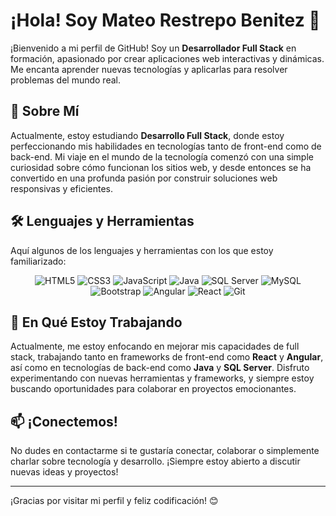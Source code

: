 # ¡Hola! Soy **Mateo Restrepo Benitez** 👋

¡Bienvenido a mi perfil de GitHub! Soy un **Desarrollador Full Stack** en formación, apasionado por crear aplicaciones web interactivas y dinámicas. Me encanta aprender nuevas tecnologías y aplicarlas para resolver problemas del mundo real.

## 🚀 Sobre Mí

Actualmente, estoy estudiando **Desarrollo Full Stack**, donde estoy perfeccionando mis habilidades en tecnologías tanto de front-end como de back-end. Mi viaje en el mundo de la tecnología comenzó con una simple curiosidad sobre cómo funcionan los sitios web, y desde entonces se ha convertido en una profunda pasión por construir soluciones web responsivas y eficientes.

## 🛠️ Lenguajes y Herramientas

Aquí algunos de los lenguajes y herramientas con los que estoy familiarizado:

<div align="center">
  
  <img src="https://img.shields.io/badge/-HTML5-E34F26?style=for-the-badge&logo=html5&logoColor=white" alt="HTML5">
  <img src="https://img.shields.io/badge/-CSS3-1572B6?style=for-the-badge&logo=css3&logoColor=white" alt="CSS3">
  <img src="https://img.shields.io/badge/-JavaScript-F7DF1E?style=for-the-badge&logo=javascript&logoColor=black" alt="JavaScript">
  <img src="https://img.shields.io/badge/-Java-007396?style=for-the-badge&logo=java&logoColor=white" alt="Java">
  <img src="https://img.shields.io/badge/-SQL%20Server-CC2927?style=for-the-badge&logo=microsoft-sql-server&logoColor=white" alt="SQL Server">
  <img src="https://img.shields.io/badge/-MySQL-4479A1?style=for-the-badge&logo=mysql&logoColor=white" alt="MySQL">
  <img src="https://img.shields.io/badge/-Bootstrap-563D7C?style=for-the-badge&logo=bootstrap&logoColor=white" alt="Bootstrap">
  <img src="https://img.shields.io/badge/-Angular-DD0031?style=for-the-badge&logo=angular&logoColor=white" alt="Angular">
  <img src="https://img.shields.io/badge/-React-61DAFB?style=for-the-badge&logo=react&logoColor=black" alt="React">
  <img src="https://img.shields.io/badge/-Git-F05032?style=for-the-badge&logo=git&logoColor=white" alt="Git">
  

</div>

## 🌱 En Qué Estoy Trabajando

Actualmente, me estoy enfocando en mejorar mis capacidades de full stack, trabajando tanto en frameworks de front-end como **React** y **Angular**, así como en tecnologías de back-end como **Java** y **SQL Server**. Disfruto experimentando con nuevas herramientas y frameworks, y siempre estoy buscando oportunidades para colaborar en proyectos emocionantes.

## 📫 ¡Conectemos!

No dudes en contactarme si te gustaría conectar, colaborar o simplemente charlar sobre tecnología y desarrollo. ¡Siempre estoy abierto a discutir nuevas ideas y proyectos!


---

¡Gracias por visitar mi perfil y feliz codificación! 😊
